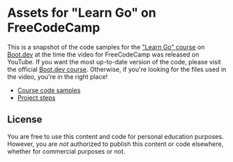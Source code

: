 # Assets for "Learn Go" on FreeCodeCamp

This is a snapshot of the code samples for the ["Learn Go" course](https://boot.dev/courses/learn-golang) on [Boot.dev](https://boot.dev) at the time the video for FreeCodeCamp was released on YouTube. If you want the most up-to-date version of the code, please visit the official [Boot.dev course](https://boot.dev/courses/learn-http). Otherwise, if you're looking for the files used in the video, you're in the right place!

* [Course code samples](/course)
* [Project steps](/project)

## License

You are free to use this content and code for personal education purposes. However, you are *not* authorized to publish this content or code elsewhere, whether for commercial purposes or not. 
